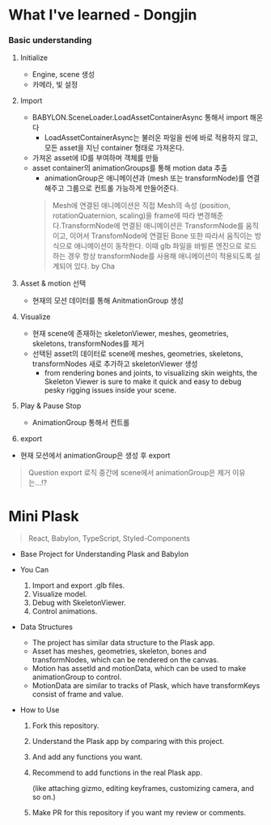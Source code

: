 # What I've learned - Dongjin

### Basic understanding
1. Initialize
    - Engine, scene 생성    
    - 카메라, 빛 설정

2. Import
    - BABYLON.SceneLoader.LoadAssetContainerAsync 통해서 import 해온다
      - LoadAssetContainerAsync는 불러온 파일을 씬에 바로 적용하지 않고, 모든 asset을 지닌 container 형태로 가져온다.
    - 가져온 asset에 ID를 부여하며 객체를 만듦
    - asset container의 animationGroups를 통해 motion data 추출
      - animationGroup은 애니메이션과 (mesh 또는 transformNode)를 연결해주고 그룹으로 컨트롤 가능하게 만들어준다.
      > Mesh에 연결된 애니메이션은 직접 Mesh의 속성 (position, rotationQuaternion, scaling)을 frame에 따라 변경해준다.TransformNode에 연결된 애니메이션은 TransformNode를 움직이고, 이어서 TransfomNode에 연결된 Bone 또한 따라서 움직이는 방식으로 애니메이션이 동작한다. 이때 glb 파일을 바빌론 엔진으로 로드하는 경우 항상 transformNode를 사용해 애니메이션이 적용되도록 설계되어 있다. by Cha

3. Asset & motion 선택
    - 현재의 모션 데이터를 통해 AnitmationGroup 생성

4. Visualize
    - 현재 scene에 존재하는 skeletonViewer, meshes, geometries, skeletons, transformNodes를 제거
    - 선택된 asset의 데이터로 scene에 meshes, geometries, skeletons, transformNodes 새로 추가하고 skeletonViewer 생성
      - from rendering bones and joints, to visualizing skin weights, the Skeleton Viewer is sure to make it quick and easy to debug pesky rigging issues inside your scene.

5. Play & Pause Stop
    - AnimationGroup 통해서 컨트롤

6. export
 - 현재 모션에서 animationGroup은 생성 후  export
 > Question
 export 로직 중간에 scene에서 animationGroup은 제거 이유는...!?
 

# Mini Plask

> React, Babylon, TypeScript, Styled-Components

- Base Project for Understanding Plask and Babylon

- You Can

  1. Import and export .glb files.
  2. Visualize model.
  3. Debug with SkeletonViewer.
  4. Control animations.

- Data Structures

  - The project has similar data structure to the Plask app.
  - Asset has meshes, geometries, skeleton, bones and transformNodes, which can be rendered on the canvas.
  - Motion has assetId and motionData, which can be used to make animationGroup to control.
  - MotionData are similar to tracks of Plask, which have transformKeys consist of frame and value.

- How to Use

  1. Fork this repository.
  2. Understand the Plask app by comparing with this project.
  3. And add any functions you want.
  4. Recommend to add functions in the real Plask app.

     (like attaching gizmo, editing keyframes, customizing camera, and so on.)

  5. Make PR for this repository if you want my review or comments.
